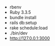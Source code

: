 * rbenv
* Ruby 3.3.5
* bundle install
* rails db:setup
* rake schedule:load
* ./bin/dev
* http://127.0.0.1:3000
